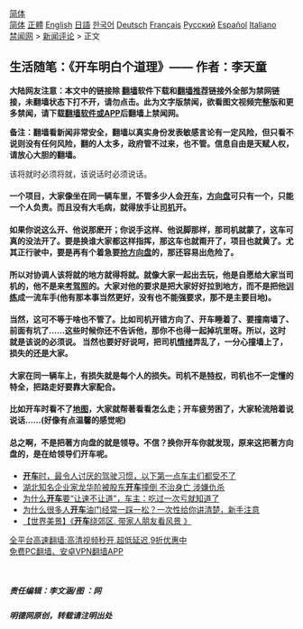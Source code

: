  <!-- 面包屑导航 --> <div class="breadcrumb"><!-- GTranslate: https://gtranslate.io/ -->  <div class="switcher notranslate">  <div class="selected">  <a href="#" onclick="return false;"> 简体</a>  </div>  <div class="option">  <a href="https://www.bannedbook.org" onclick="doGTranslate('zh-CN|zh-CN');jQuery('div.switcher div.selected a').html(jQuery(this).html());return false;" title="简体中文" class="nturl selected"> 简体</a>  <a href="https://www.bannedbook.org/zh-tw/" onclick="doGTranslate('zh-CN|zh-TW');jQuery('div.switcher div.selected a').html(jQuery(this).html());return false;" title="繁體中文" class="nturl"> 正體</a>  <a href="https://www.bannedbook.org/en/" onclick="doGTranslate('zh-CN|en');jQuery('div.switcher div.selected a').html(jQuery(this).html());return false;" title="English" class="nturl"> English</a>  <a href="https://www.bannedbook.org/ja/" onclick="doGTranslate('zh-CN|ja');jQuery('div.switcher div.selected a').html(jQuery(this).html());return false;" title="日本語" class="nturl"> 日語</a>  <a href="https://www.bannedbook.org/ko/" onclick="doGTranslate('zh-CN|ko');jQuery('div.switcher div.selected a').html(jQuery(this).html());return false;" title="한국어" class="nturl"> 한국어</a>  <a href="https://www.bannedbook.org/de/" onclick="doGTranslate('zh-CN|de');jQuery('div.switcher div.selected a').html(jQuery(this).html());return false;" title="Deutsch" class="nturl"> Deutsch</a>  <a href="https://www.bannedbook.org/fr/" onclick="doGTranslate('zh-CN|fr');jQuery('div.switcher div.selected a').html(jQuery(this).html());return false;" title="Français" class="nturl"> Français</a>  <a href="https://www.bannedbook.org/ru/" onclick="doGTranslate('zh-CN|ru');jQuery('div.switcher div.selected a').html(jQuery(this).html());return false;" title="Русский" class="nturl"> Русский</a>  <a href="https://www.bannedbook.org/es/" onclick="doGTranslate('zh-CN|es');jQuery('div.switcher div.selected a').html(jQuery(this).html());return false;" title="Español" class="nturl"> Español</a>  <a href="https://www.bannedbook.org/it/" onclick="doGTranslate('zh-CN|it');jQuery('div.switcher div.selected a').html(jQuery(this).html());return false;" title="Italiano" class="nturl"> Italiano</a>  </div>  </div>      <div class='breadcrumb-sub'><!-- Breadcrumb NavXT 6.3.0 --> <a href="https://www.bannedbook.org/" class="home">禁闻网</a> &gt; <a href="https://www.bannedbook.org/bnews/comments/" class="category">新闻评论</a> &gt; 正文</div></div><h2>生活随笔：《开车明白个道理》—— 作者：李天童</h2> <p class="notice"><b>大陆网友注意：本文中的链接除 <a href="https://github.com/bannedbook/fanqiang" >翻墙</a>软件下载和<a href="https://github.com/killgcd/justmysocks/blob/master/README.md">翻墙推荐</a>链接外全部为禁网链接，未翻墙状态下打不开，请勿点击。此为文字版禁闻，欲看图文视频完整版和更多禁闻，请下载<a href="https://github.com/bannedbook/fanqiang">翻墙软件或APP</a>后翻墙上禁闻网。</p><p>备注：翻墙看新闻非常安全，翻墙以真实身份发表敏感言论有一定风险，但只看不说则没有任何风险，翻的人太多，政府管不过来，也不管。信息自由是天赋人权，请放心大胆的翻墙。</b></p>  <div class="entry"> <p>              <a href="https://i0.wp.com/upload-images-bucket-v64rleca837do.s3.eu-west-1.amazonaws.com/wp-content/uploads/2021/09/01234717/steering-wheel-801994_640.jpg?fit=640%2C426&#038;ssl=1" data-caption=""></a>                            该将就时必须将就，该说话时必须说话。 </p> <h4>一个项目，大家像坐在同一辆车里，不管多少人会<a href="https://www.bannedbook.org/bnews/tag/%E5%BC%80%E8%BD%A6/" class="st_tag internal_tag" rel="tag" title="标签 开车 下的日志">开车</a>，<a href="https://www.bannedbook.org/bnews/tag/%E6%96%B9%E5%90%91%E7%9B%98/" class="st_tag internal_tag" rel="tag" title="标签 方向盘 下的日志">方向盘</a>可只有一个，只能一个人负责。而且没有大毛病，就得放手让<a href="https://www.bannedbook.org/bnews/tag/%e5%8f%b8%e6%9c%ba/" class="st_tag internal_tag" rel="tag" title="标签 司机 下的日志">司机</a>开。</h4> <h4>如果你说这么开、他说那麽开；你说手这样、他说脚那样，那司机就蒙了，这车可真的没法开了。要是换谁大家都这样指挥，那这车也就甭开了，项目也就黄了。尤其正行驶中，要是再有个着急要<a href="https://www.bannedbook.org/bnews/tag/%E6%8A%A2%E6%96%B9%E5%90%91%E7%9B%98/" class="st_tag internal_tag" rel="tag" title="标签 抢方向盘 下的日志">抢方向盘</a>的，那还容易出危险了。</h4> <h4>所以对协调人该将就的地方就得将就。就像大家一起出去玩，他是自愿给大家当司机的，他不是来<a href="https://www.bannedbook.org/bnews/tag/%E8%80%83%E9%A9%BE%E7%85%A7/" class="st_tag internal_tag" rel="tag" title="标签 考驾照 下的日志">考驾照</a>的。大家对他的要求是把大家好好拉到地方，而不是把他<a href="https://www.bannedbook.org/bnews/tag/%E8%AE%AD%E7%BB%83/" class="st_tag internal_tag" rel="tag" title="标签 训练 下的日志">训练</a>成一流车手(他有那本事当然更好，没有也不能强要求，那不是主要目地)。</h4> <h4>当然，这可不等于啥也不管了。比如司机开错方向了、开车睡着了、要撞南墙了、前面有坑了……这些时候你还不告诉他，那你不也得一起掉坑里呀。所以，这时就是该说的必须说。 当然也要好好说呵，把司机<a href="https://www.bannedbook.org/bnews/tag/%E6%83%85%E7%BB%AA/" class="st_tag internal_tag" rel="tag" title="标签 情绪 下的日志">情绪</a>弄乱了，一分心撞墙上了，损失的还是大家。</h4> <h4>大家在同一辆车上，有损失就是每个人的损失。司机不是<a href="https://www.bannedbook.org/bnews/tag/%E7%89%B9%E6%9D%83/" class="st_tag internal_tag" rel="tag" title="标签 特权 下的日志">特权</a>，司机也不一定懂的特全，把路走好要靠大家配合。</h4> <h4>比如开车时看不了<a href="https://www.bannedbook.org/bnews/tag/%e5%9c%b0%e5%9b%be/" class="st_tag internal_tag" rel="tag" title="标签 地图 下的日志">地图</a>，大家就帮著看看怎么走；开车疲劳困了，大家轮流陪着说说话……(好像有点温馨的感觉呢)</h4> <h4>总之啊，不是把著方向盘的就是领导。不信？换你开车你就发现，原来这把著方向盘的，是在给领导们开车呢。</h4> <ul class='op-related-articles' title='相关阅读'> <li><a href='https://www.bannedbook.org/bnews/lifebaike/20210901/1616847.html' target='_blank'><b>开车</b>时，最令人讨厌的驾驶习惯，以下第一点车主们都受不了</a></li> <li><a href='https://www.bannedbook.org/bnews/topimagenews/20210831/1616532.html' target='_blank'>湖北知名企业家龙华阶被股东<b>开车</b>撞倒 不治身亡 涉嫌仇杀</a></li> <li><a href='https://www.bannedbook.org/bnews/lifebaike/20210830/1615616.html' target='_blank'>为什么<b>开车</b>要“让速不让道”，车主：吃过一次亏就知道了</a></li> <li><a href='https://www.bannedbook.org/bnews/lifebaike/20210824/1612035.html' target='_blank'>为什么很多人<b>开车</b>油门经常一踩一松？一次性给你讲清楚，新手注意</a></li> <li><a href='https://www.bannedbook.org/bnews/comments/20210824/1611984.html' target='_blank'>【世界美景】《<b>开车</b>绕郊区. 带家人朋友看风景 》</a></li> </ul> <p class="texttj"> <a href="https://github.com/bannedbook/fanqiang/wiki/V2ray%E6%9C%BA%E5%9C%BA" target="_blank">全平台高速翻墙:高清视频秒开,超低延迟,9折优惠中</a><br/> <a href="https://github.com/bannedbook/fanqiang/wiki/%E7%A6%81%E9%97%BB%E7%BD%91%E5%AE%89%E5%8D%93%E7%BF%BB%E5%A2%99%E6%96%B0%E9%97%BBAPP" target="_blank">免费PC翻墙、安卓VPN翻墙APP</a></p> <p>&nbsp;</p> <h5>责任编辑：李文涵/图 ：网</h5> <h5>明德网原创，转载请注明出处</h5> </p> <a name='sharetosocial'></a>  <div style="margin-bottom:5px;padding-bottom:5px;clear:both"> <div id="archive-pix-1" class="banner-ads"> <!-- AuctionX Display platform tag START --> <div id="26318x728x90x621x_ADSLOT2" clicktrack="%%CLICK_URL_ESC%%"></div> <!-- AuctionX Display platform tag END --> </div> <div id="archive-pix-2" class="banner-ads"> <!-- AuctionX Display platform tag START --> <div id="26315x300x250x621x_ADSLOT2" clicktrack="%%CLICK_URL_ESC%%"></div> <!-- AuctionX Display platform tag END --> </div> </div>  <div id="archive-pix-1" class="banner-ads"> <!-- AuctionX Display platform tag START --> <div id="26318x728x90x621x_ADSLOT3" clicktrack="%%CLICK_URL_ESC%%"></div> <!-- AuctionX Display platform tag END --> </div> </div><!--END ENTRY--> 
